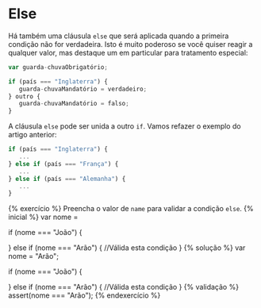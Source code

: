 # Else

Há também uma cláusula `else` que será aplicada quando a primeira condição não for verdadeira. Isto é muito poderoso se você quiser reagir a qualquer valor, mas destaque um em particular para tratamento especial:

```javascript
var guarda-chuvaObrigatório;

if (país === "Inglaterra") {
   guarda-chuvaMandatório = verdadeiro;
} outro {
   guarda-chuvaMandatório = falso;
}
```

A cláusula `else` pode ser unida a outro `if`. Vamos refazer o exemplo do artigo anterior:

```javascript
if (país === "Inglaterra") {
   ...
} else if (país === "França") {
   ...
} else if (país === "Alemanha") {
   ...
}
```

{% exercício %}
Preencha o valor de `name` para validar a condição `else`.
{% inicial %}
var nome =

if (nome === "João") {

} else if (nome === "Arão") {
//Válida esta condição
}
{% solução %}
var nome = "Arão";

if (nome === "João") {

} else if (nome === "Arão") {
//Válida esta condição
}
{% validação %}
assert(nome === "Arão");
{% endexercício %}